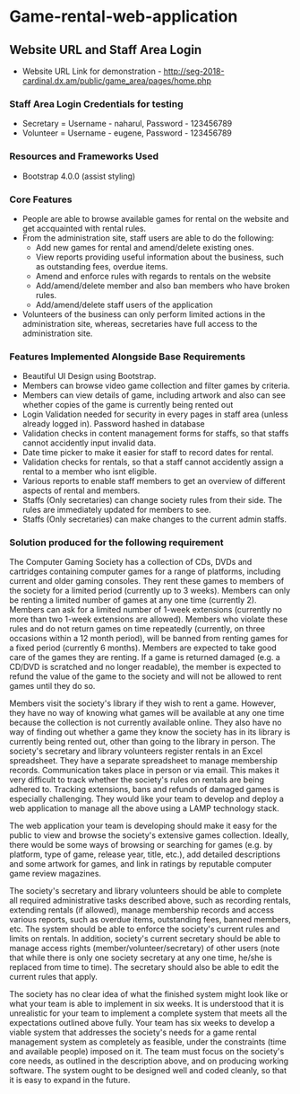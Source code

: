 # Game-rental-web-application

## Website URL and Staff Area Login
- Website URL Link for demonstration - http://seg-2018-cardinal.dx.am/public/game_area/pages/home.php

### Staff Area Login Credentials for testing
- Secretary = Username - naharul, Password - 123456789
- Volunteer = Username - eugene, Password - 123456789

### Resources and Frameworks Used
- Bootstrap 4.0.0 (assist styling)

### Core Features
- People are able to browse available games for rental on the website and get accquainted with rental rules.
- From the administration site, staff users are able to do the following:
    - Add new games for rental and amend/delete existing ones.
    - View reports providing useful information about the business, such as outstanding fees, overdue items.
    - Amend and enforce rules with regards to rentals on the website
    - Add/amend/delete member and also ban members who have broken rules.
    - Add/amend/delete staff users of the application
- Volunteers of the business can only perform limited actions in the administration site, whereas, secretaries have full access to the administration site.

### Features Implemented Alongside Base Requirements
- Beautiful UI Design using Bootstrap.
- Members can browse video game collection and filter games by criteria.
- Members can view details of game, including artwork and also can see whether copies of the game is currently being rented out
- Login Validation needed for security in every pages in staff area (unless already logged in). Password hashed in database
- Validation checks in content management forms for staffs, so that staffs cannot accidently input invalid data.
- Date time picker to make it easier for staff to record dates for rental.
- Validation checks for rentals, so that a staff cannot accidently assign a rental to a member who isnt eligible.
- Various reports to enable staff members to get an overview of different aspects of rental and members.
- Staffs (Only secretaries) can change society rules from their side. The rules are immediately updated for members to see.
- Staffs (Only secretaries) can make changes to the current admin staffs.

### Solution produced for the following requirement
The Computer Gaming Society has a collection of CDs, DVDs and cartridges containing computer games for a range of platforms, including current and older gaming consoles. They rent these games to members of the society for a limited period (currently up to 3 weeks). Members can only be renting a limited number of games at any one time (currently 2). Members can ask for a limited number of 1-week extensions (currently no more than two 1-week extensions are allowed). Members who violate these rules and do not return games on time repeatedly (currently, on three occasions within a 12 month period), will be banned from renting games for a fixed period (currently 6 months). Members are expected to take good care of the games they are renting. If a game is returned damaged (e.g. a CD/DVD is scratched and no longer readable), the member is expected to refund the value of the game to the society and will not be allowed to rent games until they do so.

Members visit the society's library if they wish to rent a game. However, they have no way of knowing what games will be available at any one time because the collection is not currently available online. They also have no way of finding out whether a game they know the society has in its library is currently being rented out, other than going to the library in person. The society's secretary and library volunteers register rentals in an Excel spreadsheet. They have a separate spreadsheet to manage membership records. Communication takes place in person or via email. This makes it very difficult to track whether the society's rules on rentals are being adhered to. Tracking extensions, bans and refunds of damaged games is especially challenging. They would like your team to develop and deploy a web application to manage all the above using a LAMP technology stack.

The web application your team is developing should make it easy for the public to view and browse the society's extensive games collection. Ideally, there would be some ways of browsing or searching for games (e.g. by platform, type of game, release year, title, etc.), add detailed descriptions and some artwork for games, and link in ratings by reputable computer game review magazines.

The society's secretary and library volunteers should be able to complete all required administrative tasks described above, such as recording rentals, extending rentals (if allowed), manage membership records and access various reports, such as overdue items, outstanding fees, banned members, etc. The system should be able to enforce the society's current rules and limits on rentals. In addition, society's current secretary should be able to manage access rights (member/volunteer/secretary) of other users (note that while there is only one society secretary at any one time, he/she is replaced from time to time). The secretary should also be able to edit the current rules that apply.

The society has no clear idea of what the finished system might look like or what your team is able to implement in six weeks. It is understood that it is unrealistic for your team to implement a complete system that meets all the expectations outlined above fully. Your team has six weeks to develop a viable system that addresses the society's needs for a game rental management system as completely as feasible, under the constraints (time and available people) imposed on it. The team must focus on the society's core needs, as outlined in the description above, and on producing working software. The system ought to be designed well and coded cleanly, so that it is easy to expand in the future.




  
